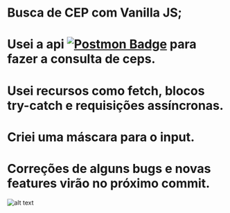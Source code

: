 # Busca de CEP com Vanilla JS;

# Usei a api [![Postmon Badge](https://img.shields.io/badge/-Postmon-000?style=flat-square&postmon=shared&logoColor=white&link=http://lucasti.medium.com/=http://lucasti.medium.com/)](https://postmon.com.br/) para fazer a consulta de ceps.

# Usei recursos como fetch, blocos try-catch e requisições assíncronas.

# Criei uma máscara para o input.

# Correções de alguns bugs e novas features virão no próximo commit.

![alt text](cepjs.png)
